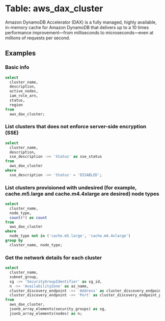 # Table: aws_dax_cluster

Amazon DynamoDB Accelerator (DAX) is a fully managed, highly available, in-memory cache for Amazon DynamoDB that delivers up to a 10 times performance improvement—from milliseconds to microseconds—even at millions of requests per second.

## Examples

### Basic info

```sql
select
  cluster_name,
  description,
  active_nodes,
  iam_role_arn,
  status,
  region
from
  aws_dax_cluster;
```


### List clusters that does not enforce server-side encryption (SSE)

```sql
select
  cluster_name,
  description,
  sse_description ->> 'Status' as sse_status
from
  aws_dax_cluster
where
  sse_description ->> 'Status' = 'DISABLED';
```


### List clusters provisioned with undesired (for example, cache.m5.large and cache.m4.4xlarge are desired) node types

```sql
select
  cluster_name,
  node_type,
  count(*) as count
from
  aws_dax_cluster
where
  node_type not in ('cache.m5.large', 'cache.m4.4xlarge')
group by
  cluster_name, node_type;
```


### Get the network details for each cluster

```sql
select
  cluster_name,
  subnet_group,
  sg ->> 'SecurityGroupIdentifier' as sg_id,
  n ->> 'AvailabilityZone' as az_name,
  cluster_discovery_endpoint ->> 'Address' as cluster_discovery_endpoint_address,
  cluster_discovery_endpoint ->> 'Port' as cluster_discovery_endpoint_port
from
  aws_dax_cluster,
  jsonb_array_elements(security_groups) as sg,
  jsonb_array_elements(nodes) as n;
```

